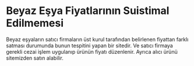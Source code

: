 # Beyaz Eşya Fiyatlarının Suistimal Edilmemesi
Beyaz eşyaların satıcı firmaların üst kurul tarafından belirlenen fiyattan farklı satması durumunda bunun tespitini yapan bir sitedir. Ve satıcı firmaya gerekli cezai işlem uygulanıp ürünün fiyatı düzenlenir. Ayrıca alıcı ürünü sitemizden satın alabilir.
